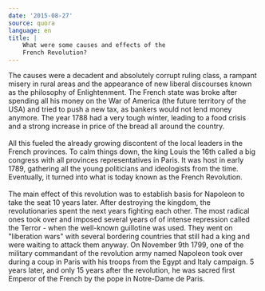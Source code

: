 ```yaml
---
date: '2015-08-27'
source: quora
language: en
title: |
    What were some causes and effects of the
    French Revolution?
---
```


The causes were a decadent and absolutely corrupt ruling class, a
rampant misery in rural areas and the appearance of new liberal
discourses known as the philosophy of Enlightenment. The French state
was broke after spending all his money on the War of America (the future
territory of the USA) and tried to push a new tax, as bankers would not
lend money anymore. The year 1788 had a very tough winter, leading to a
food crisis and a strong increase in price of the bread all around the
country.\
\
All this fueled the already growing discontent of the local leaders in
the French provinces. To calm things down, the king Louis the 16th
called a big congress with all provinces representatives in Paris. It
was host in early 1789, gathering all the young politicians and
ideologists from the time. Eventually, it turned into what is today
known as the French Revolution. \
\
The main effect of this revolution was to establish basis for Napoleon
to take the seat 10 years later. After destroying the kingdom, the
revolutionaries spent the next years fighting each other. The most
radical ones took over and imposed several years of of intense
repression called the Terror - when the well-known guillotine was used.
They went on \"liberation wars\" with several bordering countries that
still had a king and were waiting to attack them anyway. On November 9th
1799, one of the military commandant of the revolution army named
Napoleon took over during a coup in Paris with his troops from the Egypt
and Italy campaign. 5 years later, and only 15 years after the
revolution, he was sacred first Emperor of the French by the pope in
Notre-Dame de Paris.
